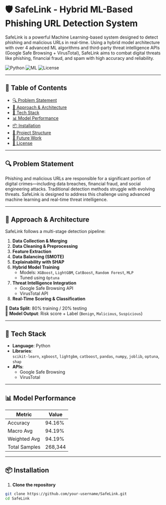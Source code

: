 # 🛡️ SafeLink - Hybrid ML-Based Phishing URL Detection System

SafeLink is a powerful Machine Learning-based system designed to detect phishing and malicious URLs in real-time. Using a hybrid model architecture with over 4 advanced ML algorithms and third-party threat intelligence APIs (Google Safe Browsing + VirusTotal), SafeLink aims to combat digital threats like phishing, financial fraud, and spam with high accuracy and reliability.

![Python](https://img.shields.io/badge/Python-3.8+-blue.svg)
![ML](https://img.shields.io/badge/Machine%20Learning-Hybrid%20Model-orange)
![License](https://img.shields.io/badge/License-MIT-green.svg)

---

## 🚀 Table of Contents

- [🔍 Problem Statement](#-problem-statement)
- [🧠 Approach & Architecture](#-approach--architecture)
- [🧰 Tech Stack](#-tech-stack)
- [📊 Model Performance](#-model-performance)
- [📦 Installation](#-installation)
- [📁 Project Structure](#-project-structure)
- [📌 Future Work](#-future-work)
- [📝 License](#-license)

---

## 🔍 Problem Statement

Phishing and malicious URLs are responsible for a significant portion of digital crimes—including data breaches, financial fraud, and social engineering attacks. Traditional detection methods struggle with evolving threats. SafeLink is designed to address this challenge using advanced machine learning and real-time threat intelligence.

---

## 🧠 Approach & Architecture

SafeLink follows a multi-stage detection pipeline:

1. **Data Collection & Merging**
2. **Data Cleaning & Preprocessing**
3. **Feature Extraction**
4. **Data Balancing (SMOTE)**
5. **Explainability with SHAP**
6. **Hybrid Model Training**  
   - Models: `XGBoost`, `LightGBM`, `CatBoost`, `Random Forest`, `MLP`
   - Tuned using `Optuna`
7. **Threat Intelligence Integration**
   - Google Safe Browsing API
   - VirusTotal API
8. **Real-Time Scoring & Classification**

📌 **Data Split**: 80% training / 20% testing  
📌 **Model Output**: Risk score + Label (`Benign`, `Malicious`, `Suspicious`)

---

## 🧰 Tech Stack

- **Language**: Python
- **Libraries**:  
  `scikit-learn`, `xgboost`, `lightgbm`, `catboost`, `pandas`, `numpy`, `joblib`, `optuna`, `shap`
- **APIs**:  
  - Google Safe Browsing  
  - VirusTotal  

---

## 📊 Model Performance

| Metric        | Value    |
|---------------|----------|
| Accuracy      | 94.16%   |
| Macro Avg     | 94.19%   |
| Weighted Avg  | 94.19%   |
| Total Samples | 268,344  |

---

## 📦 Installation

1. **Clone the repository**

```bash
git clone https://github.com/your-username/SafeLink.git
cd SafeLink
